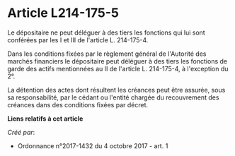 # Article L214-175-5

Le dépositaire ne peut déléguer à des tiers les fonctions qui lui sont conférées par les I et III de l'article L. 214-175-4.

Dans les conditions fixées par le règlement général de l'Autorité des marchés financiers le dépositaire peut déléguer à des
tiers les fonctions de garde des actifs mentionnées au II de l'article L. 214-175-4, à l'exception du 2°.

La détention des actes dont résultent les créances peut être assurée, sous sa responsabilité, par le cédant ou l'entité
chargée du recouvrement des créances dans des conditions fixées par décret.

**Liens relatifs à cet article**

_Créé par_:

  - Ordonnance n°2017-1432 du 4 octobre 2017 - art. 1

